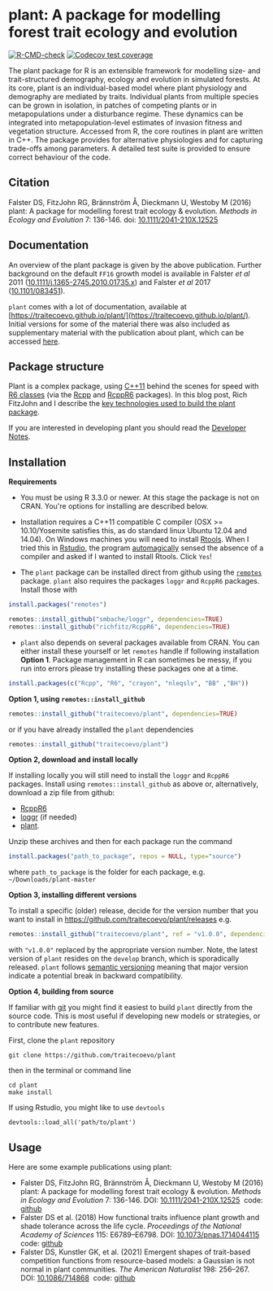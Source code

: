 # plant: A package for modelling forest trait ecology and evolution

<!-- badges: start -->
[![R-CMD-check](https://github.com/traitecoevo/plant/workflows/R-CMD-check/badge.svg)](https://github.com/traitecoevo/plant/master)
[![Codecov test coverage](https://codecov.io/gh/traitecoevo/plant/branch/master/graph/badge.svg)](https://codecov.io/gh/traitecoevo/plant?branch=master)
<!-- badges: end -->

The plant package for R is an extensible framework for modelling size- and trait-structured demography, ecology and evolution in simulated forests. At its core, plant is an individual-based model where plant physiology and demography are mediated by traits. Individual plants from multiple species can be grown in isolation, in patches of competing plants or in metapopulations under a disturbance regime. These dynamics can be integrated into metapopulation-level estimates of invasion fitness and vegetation structure. Accessed from R, the core routines in plant are written in C++. The package provides for alternative physiologies and for capturing trade-offs among parameters. A detailed test suite is provided to ensure correct behaviour of the code.

## Citation

Falster DS, FitzJohn RG, Brännström Å, Dieckmann U, Westoby M (2016) plant: A package for modelling forest trait ecology & evolution. *Methods in Ecology and Evolution* 7: 136-146. doi: [10.1111/2041-210X.12525](http://doi.org/10.1111/2041-210X.12525)

## Documentation

An overview of the plant package is given by the above publication. Further background on the default `FF16` growth model is available in Falster *et al* 2011 ([10.1111/j.1365-2745.2010.01735.x](http://doi.org/10.1111/j.1365-2745.2010.01735.x)) and Falster *et al* 2017 ([10.1101/083451](http://doi.org/10.1101/083451)).

`plant` comes with a lot of documentation, available at [https://traitecoevo.github.io/plant/](https://traitecoevo.github.io/plant/). Initial versions for some of the material there was also  included as supplementary material with the publication about plant, which can be accessed [here](http://onlinelibrary.wiley.com/doi/10.1111/2041-210X.12525/abstract#footer-support-info). 


## Package structure

Plant is a complex package, using [C++11](https://en.wikipedia.org/wiki/C%2B%2B11) behind the scenes for speed with [R6 classes](https://cran.r-project.org/web/packages/R6/vignettes/Introduction.html) (via the [Rcpp](https://cran.r-project.org/web/packages/Rcpp/index.html) and [RcppR6](https://github.com/richfitz/RcppR6) packages).  In this blog post, Rich FitzJohn and I describe the [key technologies used to build the plant package](https://methodsblog.wordpress.com/2016/02/23/plant/). 

If you are interested in developing plant you should read the [Developer Notes](https://traitecoevo.github.io/plant/articles/developer_notes.html).

## Installation

**Requirements**

- You must be using R 3.3.0 or newer. At this stage the package is not on CRAN. You're options for installing are described below.


- Installation requires a C++11 compatible C compiler (OSX >= 10.10/Yosemite satisfies this, as do standard linux Ubuntu 12.04 and 14.04). On Windows machines you will need to install [Rtools](http://cran.r-project.org/bin/windows/Rtools/). When I tried this in [Rstudio](https://www.rstudio.com/), the program [automagically](https://en.oxforddictionaries.com/definition/automagically) sensed the absence of a compiler and asked if I wanted to install Rtools. Click `Yes`!

- The `plant` package can be installed direct from github using the [`remotes`](https://cran.r-project.org/web/packages/remotes/index.html) package. `plant` also requires the packages `loggr` and `RcppR6` packages. Install those with

```r
install.packages("remotes")

remotes::install_github("smbache/loggr", dependencies=TRUE)
remotes::install_github("richfitz/RcppR6", dependencies=TRUE)
```

- `plant` also depends on several packages available from CRAN. You can either install these yourself or let `remotes` handle if following installation **Option 1**. Package management in R can sometimes be messy, if you run into errors please try installing these packages one at a time.

```r
install.packages(c("Rcpp", "R6", "crayon", "nleqslv", "BB" ,"BH"))
``` 

**Option 1, using `remotes::install_github`**

```r
remotes::install_github("traitecoevo/plant", dependencies=TRUE)
```

or if you have already installed the `plant` dependencies

```r
remotes::install_github("traitecoevo/plant")
```

**Option 2, download and install locally**

If installing locally you will still need to install the `loggr` and `RcppR6` packages. Install using `remotes::install_github` as above or, alternatively, download a zip file from github:

- [RcppR6](https://github.com/richfitz/RcppR6/archive/master.zip)
- [loggr](https://github.com/smbache/loggr/archive/master.zip) (if needed)
- [plant](https://github.com/traitecoevo/plant/archive/master.zip). 

Unzip these archives and then for each package run the command

```r
install.packages("path_to_package", repos = NULL, type="source")
```
where `path_to_package` is the folder for each package, e.g. `~/Downloads/plant-master`


**Option 3, installing different versions** 

To install a specific (older) release, decide for the version number that you want to install in https://github.com/traitecoevo/plant/releases  e.g.

```r
remotes::install_github("traitecoevo/plant", ref = "v1.0.0", dependencies=TRUE)
```

with `"v1.0.0"` replaced by the appropriate version number. Note, the latest version of `plant` resides on the `develop` branch, which is sporadically released. `plant` follows [semantic versioning](https://semver.org/) meaning that major version indicate a potential break in backward compatibility.

**Option 4, building from source**

If familiar with [git](https://git-scm.com/) you might find it easiest to build `plant` directly from the source code. This is most useful if developing new models or strategies, or to contribute new features.

First, clone the `plant` repository

```
git clone https://github.com/traitecoevo/plant
```

then in the terminal or command line

```
cd plant
make install
```

If using Rstudio, you might like to use `devtools`

```
devtools::load_all('path/to/plant')
```

## Usage

Here are some example publications using plant:

- Falster DS, FitzJohn RG, Brännström Å, Dieckmann U, Westoby M (2016) plant: A package for modelling forest trait ecology & evolution. *Methods in Ecology and Evolution* 7: 136-146. DOI: [10.1111/2041-210X.12525](http://doi.org/10.1111/2041-210X.12525)&nbsp; code: [github](https://github.com/traitecoevo/plant_paper)
- Falster DS et al. (2018) How functional traits influence plant growth and shade tolerance across the life cycle. *Proceedings of the National Academy of Sciences* 115: E6789–E6798. DOI: [10.1073/pnas.1714044115](http://doi.org/10.1073/pnas.1714044115)&nbsp; code: [github](https://github.com/traitecoevo/growth_trajectories)
- Falster DS, Kunstler GK,  et al. (2021) Emergent shapes of trait-based competition functions from resource-based models: a Gaussian is not normal in plant communities. *The American Naturalist* 198: 256–267. DOI: [10.1086/714868](http://doi.org/10.1086/714868)&nbsp; code: [github](https://github.com/traitecoevo/competition_kernels)


